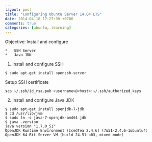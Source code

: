 ```yaml
---
layout: post
title: "Configuring Ubuntu Server 14.04 LTS"
date: 2014-04-18 17:27:00 +0700
comments: true
categories: [ubuntu, learning]
---
```

Objective: Install and configure

	*	SSH Server
	* 	Java JDK


1. Install and configure SSH
``` 
$ sudo apt-get install openssh-server
```

Setup SSH certificate
```
scp ~/.ssh/id_rsa.pub <username>@<host>:~/.ssh/authorized_keys
```

2. Install and configure Java JDK

```
$ sudo apt-get install openjdk-7-jdk
$ cd /usr/lib/jvm
$ sudo ln -s java-7-openjdk-amd64 jdk
$ java -version
java version "1.7.0_51"
OpenJDK Runtime Environment (IcedTea 2.4.6) (7u51-2.4.6-1ubuntu4)
OpenJDK 64-Bit Server VM (build 24.51-b03, mixed mode)
```
